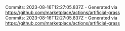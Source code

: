Commits: 2023-08-16T12:27:05.837Z - Generated via https://github.com/marketplace/actions/artificial-grass
<br>
Commits: 2023-08-16T12:27:05.837Z - Generated via https://github.com/marketplace/actions/artificial-grass
<br>
